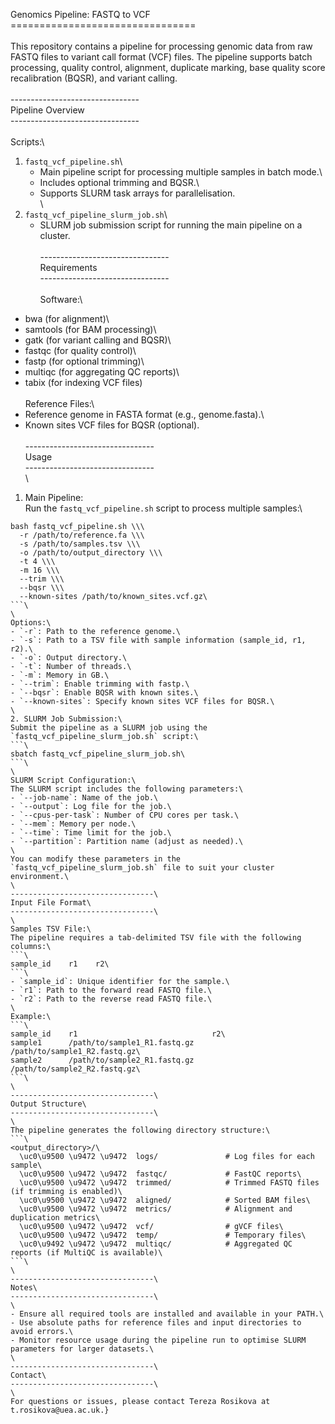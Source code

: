 Genomics Pipeline: FASTQ to VCF\
================================\
\
This repository contains a pipeline for processing genomic data from raw FASTQ files to variant call format (VCF) files. The pipeline supports batch processing, quality control, alignment, duplicate marking, base quality score recalibration (BQSR), and variant calling.\
\
--------------------------------\
Pipeline Overview\
--------------------------------\
\
Scripts:\
1. `fastq_vcf_pipeline.sh`\
   - Main pipeline script for processing multiple samples in batch mode.\
   - Includes optional trimming and BQSR.\
   - Supports SLURM task arrays for parallelisation.\
\
2. `fastq_vcf_pipeline_slurm_job.sh`\
   - SLURM job submission script for running the main pipeline on a cluster.\
\
--------------------------------\
Requirements\
--------------------------------\
\
Software:\
- bwa (for alignment)\
- samtools (for BAM processing)\
- gatk (for variant calling and BQSR)\
- fastqc (for quality control)\
- fastp (for optional trimming)\
- multiqc (for aggregating QC reports)\
- tabix (for indexing VCF files)\
\
Reference Files:\
- Reference genome in FASTA format (e.g., genome.fasta).\
- Known sites VCF files for BQSR (optional).\
\
--------------------------------\
Usage\
--------------------------------\
\
1. Main Pipeline:\
Run the `fastq_vcf_pipeline.sh` script to process multiple samples:\
```\
bash fastq_vcf_pipeline.sh \\\
  -r /path/to/reference.fa \\\
  -s /path/to/samples.tsv \\\
  -o /path/to/output_directory \\\
  -t 4 \\\
  -m 16 \\\
  --trim \\\
  --bqsr \\\
  --known-sites /path/to/known_sites.vcf.gz\
```\
\
Options:\
- `-r`: Path to the reference genome.\
- `-s`: Path to a TSV file with sample information (sample_id, r1, r2).\
- `-o`: Output directory.\
- `-t`: Number of threads.\
- `-m`: Memory in GB.\
- `--trim`: Enable trimming with fastp.\
- `--bqsr`: Enable BQSR with known sites.\
- `--known-sites`: Specify known sites VCF files for BQSR.\
\
2. SLURM Job Submission:\
Submit the pipeline as a SLURM job using the `fastq_vcf_pipeline_slurm_job.sh` script:\
```\
sbatch fastq_vcf_pipeline_slurm_job.sh\
```\
\
SLURM Script Configuration:\
The SLURM script includes the following parameters:\
- `--job-name`: Name of the job.\
- `--output`: Log file for the job.\
- `--cpus-per-task`: Number of CPU cores per task.\
- `--mem`: Memory per node.\
- `--time`: Time limit for the job.\
- `--partition`: Partition name (adjust as needed).\
\
You can modify these parameters in the `fastq_vcf_pipeline_slurm_job.sh` file to suit your cluster environment.\
\
--------------------------------\
Input File Format\
--------------------------------\
\
Samples TSV File:\
The pipeline requires a tab-delimited TSV file with the following columns:\
```\
sample_id    r1    r2\
```\
- `sample_id`: Unique identifier for the sample.\
- `r1`: Path to the forward read FASTQ file.\
- `r2`: Path to the reverse read FASTQ file.\
\
Example:\
```\
sample_id    r1                              r2\
sample1      /path/to/sample1_R1.fastq.gz   /path/to/sample1_R2.fastq.gz\
sample2      /path/to/sample2_R1.fastq.gz   /path/to/sample2_R2.fastq.gz\
```\
\
--------------------------------\
Output Structure\
--------------------------------\
\
The pipeline generates the following directory structure:\
```\
<output_directory>/\
  \uc0\u9500 \u9472 \u9472  logs/               # Log files for each sample\
  \uc0\u9500 \u9472 \u9472  fastqc/             # FastQC reports\
  \uc0\u9500 \u9472 \u9472  trimmed/            # Trimmed FASTQ files (if trimming is enabled)\
  \uc0\u9500 \u9472 \u9472  aligned/            # Sorted BAM files\
  \uc0\u9500 \u9472 \u9472  metrics/            # Alignment and duplication metrics\
  \uc0\u9500 \u9472 \u9472  vcf/                # gVCF files\
  \uc0\u9500 \u9472 \u9472  temp/               # Temporary files\
  \uc0\u9492 \u9472 \u9472  multiqc/            # Aggregated QC reports (if MultiQC is available)\
```\
\
--------------------------------\
Notes\
--------------------------------\
\
- Ensure all required tools are installed and available in your PATH.\
- Use absolute paths for reference files and input directories to avoid errors.\
- Monitor resource usage during the pipeline run to optimise SLURM parameters for larger datasets.\
\
--------------------------------\
Contact\
--------------------------------\
\
For questions or issues, please contact Tereza Rosikova at t.rosikova@uea.ac.uk.}
